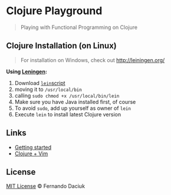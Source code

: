 # Clojure Playground

> Playing with Functional Programming on Clojure

## Clojure Installation (on Linux)

> For installation on Windows, check out http://leiningen.org/

**Using [Leningen](http://leiningen.org/):**

1) Download [`lein`script](https://raw.github.com/technomancy/leiningen/stable/bin/lein)
2) moving it to `/usr/local/bin`
3) calling `sudo chmod +x /usr/local/bin/lein`
4) Make sure you have Java installed first, of course
5) To avoid `sudo`, add up yourself as owner of `lein`
6) Execute `lein` to install latest Clojure version

## Links

- [Getting started](http://java.ociweb.com/mark/clojure/article.html)
- [Clojure + Vim](http://neo.com/2014/02/25/getting-started-with-clojure-in-vim/)

## License

[MIT License](https://github.com/fdaciuk/licenses/blob/master/MIT-LICENSE.md) &copy; Fernando Daciuk
